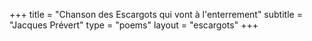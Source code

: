 +++
title = "Chanson des Escargots qui vont à l'enterrement"
subtitle = "Jacques Prévert"
type = "poems"
layout = "escargots"
+++
